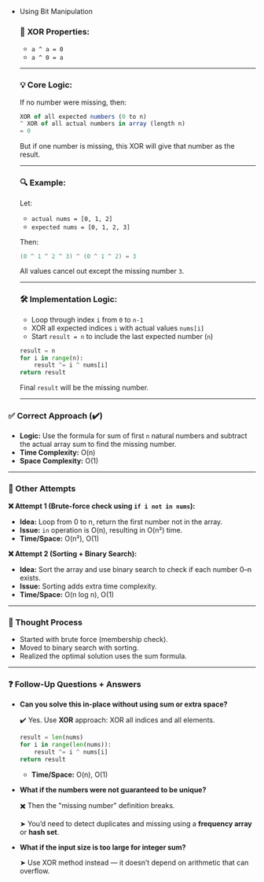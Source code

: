 - Using Bit Manipulation
    
    ### 🧠 XOR Properties:
    
    - `a ^ a = 0`
    - `a ^ 0 = a`
    
    ---
    
    ### 💡 Core Logic:
    
    If no number were missing, then:
    
    ```jsx
    XOR of all expected numbers (0 to n)
    ^ XOR of all actual numbers in array (length n)
    = 0
    ```
    
    But if one number is missing, this XOR will give that number as the result.
    
    ---
    
    ### 🔍 Example:
    
    Let:
    
    - `actual nums = [0, 1, 2]`
    - `expected nums = [0, 1, 2, 3]`
    
    Then:
    
    ```java
    (0 ^ 1 ^ 2 ^ 3) ^ (0 ^ 1 ^ 2) = 3
    ```
    
    All values cancel out except the missing number `3`.
    
    ---
    
    ### 🛠 Implementation Logic:
    
    - Loop through index `i` from `0` to `n-1`
    - XOR all expected indices `i` with actual values `nums[i]`
    - Start `result = n` to include the last expected number (`n`)
    
    ```python
    result = n
    for i in range(n):
        result ^= i ^ nums[i]
    return result
    ```
    
    Final `result` will be the missing number.
    
    ---
    

### ✅ Correct Approach (✔️)

- **Logic:** Use the formula for sum of first `n` natural numbers and subtract the actual array sum to find the missing number.
- **Time Complexity:** O(n)
- **Space Complexity:** O(1)

---

### 🧠 Other Attempts

**❌ Attempt 1 (Brute-force check using `if i not in nums`):**

- **Idea:** Loop from 0 to n, return the first number not in the array.
- **Issue:** `in` operation is O(n), resulting in O(n²) time.
- **Time/Space:** O(n²), O(1)

**❌ Attempt 2 (Sorting + Binary Search):**

- **Idea:** Sort the array and use binary search to check if each number 0–n exists.
- **Issue:** Sorting adds extra time complexity.
- **Time/Space:** O(n log n), O(1)

---

### 🔁 Thought Process

- Started with brute force (membership check).
- Moved to binary search with sorting.
- Realized the optimal solution uses the sum formula.

---

### ❓ Follow-Up Questions + Answers

- **Can you solve this in-place without using sum or extra space?**
    
    ✔️ Yes. Use **XOR** approach: XOR all indices and all elements.
    
    ```python
    result = len(nums)
    for i in range(len(nums)):
        result ^= i ^ nums[i]
    return result
    
    ```
    
    - **Time/Space:** O(n), O(1)
- **What if the numbers were not guaranteed to be unique?**
    
    ✖️ Then the "missing number" definition breaks.
    
    ➤ You’d need to detect duplicates and missing using a **frequency array** or **hash set**.
    
- **What if the input size is too large for integer sum?**
    
    ➤ Use XOR method instead — it doesn’t depend on arithmetic that can overflow.
